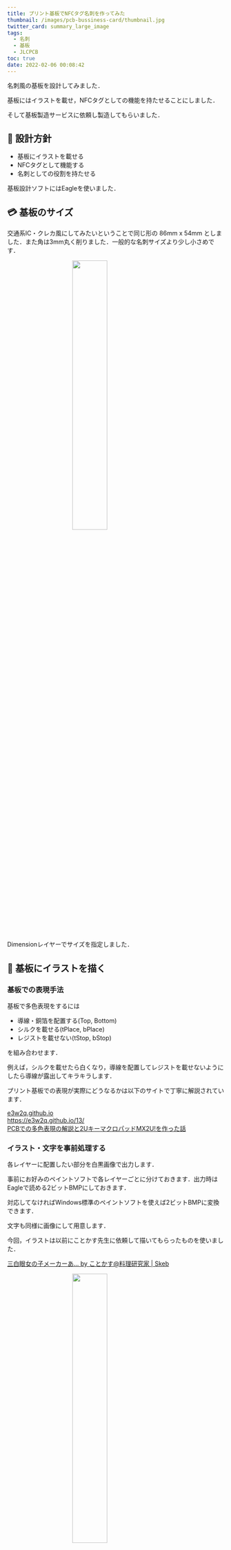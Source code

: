 ```yaml
---
title: プリント基板でNFCタグ名刺を作ってみた
thumbnail: /images/pcb-bussiness-card/thumbnail.jpg
twitter_card: summary_large_image
tags:
  - 名刺
  - 基板
  - JLCPCB
toc: true
date: 2022-02-06 00:08:42
---
```


名刺風の基板を設計してみました．

基板にはイラストを載せ，NFCタグとしての機能を持たせることにしました．

そして基板製造サービスに依頼し製造してもらいました．

<!-- more -->



## 🧭 設計方針

- 基板にイラストを載せる
- NFCタグとして機能する
- 名刺としての役割を持たせる

基板設計ソフトにはEagleを使いました．

## 💳 基板のサイズ

交通系IC・クレカ風にしてみたいということで同じ形の 86mm x 54mm としました．また角は3mm丸く削りました．一般的な名刺サイズより少し小さめです．

<img src="/images/pcb-bussiness-card/Untitled.png" width="40%" style="display: block; margin: auto;">

Dimensionレイヤーでサイズを指定しました．

## 🎨 基板にイラストを描く

### 基板での表現手法

基板で多色表現をするには

- 導線・銅箔を配置する(Top, Bottom)
- シルクを載せる(tPlace, bPlace)
- レジストを載せない(tStop, bStop)

を組み合わせます．

例えば，シルクを載せたら白くなり，導線を配置してレジストを載せないようにしたら導線が露出してキラキラします．

プリント基板での表現が実際にどうなるかは以下のサイトで丁寧に解説されています．

<div class="bcard-wrapper"><span class="bcard-header withgfav"><div class="bcard-favicon" style="background-image: url(https://www.google.com/s2/favicons?domain=https://e3w2q.github.io/13/)"></div><div class="bcard-site"><a href="https://e3w2q.github.io/13/" rel="nofollow" target="_blank">e3w2q.github.io</a></div><div class="bcard-url"><a href="https://e3w2q.github.io/13/" rel="nofollow" target="_blank">https://e3w2q.github.io/13/</a></div></span><span class="bcard-main"><div class="bcard-title"><a href="https://e3w2q.github.io/13/" rel="nofollow" target="_blank">PCBでの多色表現の解説と2UキーマクロパッドMX2U!を作った話</a></div><div class="bcard-description"></div></span></div>

### イラスト・文字を事前処理する

各レイヤーに配置したい部分を白黒画像で出力します．

事前にお好みのペイントソフトで各レイヤーごとに分けておきます．出力時はEagleで読める2ビットBMPにしておきます．

対応してなければWindows標準のペイントソフトを使えば2ビットBMPに変換できます．

文字も同様に画像にして用意します．

今回，イラストは以前にことかす先生に依頼して描いてもらったものを使いました．

[三白眼女の子メーカーあ... by ことかす@料理研究家 | Skeb](https://skeb.jp/@NNPS_KM_SONYA/works/29)

<img src="/images/pcb-bussiness-card/Untitled%201.png" width="40%" style="display: block; margin: auto;">

### 基板に載せる

画像を基板データに変換していきます．

オレンジ色のULPボタンを押して「import-bmp」，作成したBMPを選択し，黒白にチェック．スケールを選びそのまま「OK」，スクリプト実行画面が出てきたら「Run Script」を押して変換を始めます．

![](/images/pcb-bussiness-card/sch.png)

<img src="/images/pcb-bussiness-card/Untitled%205.png" width="40%" style="display: block; margin: auto;">

「Selection Filter」で欲しいレイヤーのみを指定し全体を選択．「Inspector」タブで全体を選びLayerを欲しいレイヤーに変更します．

![](/images/pcb-bussiness-card/Untitled%206.png)

## 🌐 NFCコイルを搭載する

### 部品の選定

#### NFCチップ

マルツで調べて1個単位で買える物の中で一番安いやつにしました．

裏面実装でハンダ難度高いし，容量少ないけど安さは正義です．

[NFC FORUM TYPE 2 TAG IC WITH 1.6 ST25TN01K-AFH5 STマイクロエレクトロニクス製｜電子部品・半導体通販のマルツ](https://www.marutsu.co.jp/pc/i/41560978/)


[データシート](https://www.st.com/resource/en/datasheet/st25tn01k.pdf)

#### LED

コイルとして機能しているかどうかを見るためにチップLEDも適当に購入しました．

[薄型SMD1608チップLED(緑色、10個入) LTST-C190KGKT*10 Lite-on製｜電子部品・半導体通販のマルツ](https://www.marutsu.co.jp/pc/i/1633530/s1=%E7%B7%91%EF%BC%8F10%E5%80%8B/)

- データシート
    - $I = 20$mA時
    - $V_F = 2$V

#### チップ抵抗

LEDに流れる電流を調整するために必要な抵抗です．

入力電圧は[アンテナ設計推奨ルール](https://www.st.com/resource/ja/application_note/an5276-antenna-design-for-st25r3916-st25r3917-and-st25r3920-devices-stmicroelectronics.pdf)に基づいて2.8Vとします．

$$
R = \frac{V_{CC} - V_{LED}}{I_{LED}} = \frac{2.8 - 2}{20 \times 10 ^ {-3}} = 40 \Omega
$$

40Ωのチップ抵抗を買いました．

注文パーツと価格は以下の通りです．

![](/images/pcb-bussiness-card/Untitled%207.png)

### NFCコイルの設計

Suicaの左側の台形を意識したコイルを搭載しました．

<img src="/images/pcb-bussiness-card/Untitled%208.png" width="40%" style="display: block; margin: auto;">

まずNFCチップの内蔵容量から計算して，コイルの必要なインダクタンスを算出します．

$$
f = \frac{1}{2 \pi\sqrt{LC}}
$$

$$
L = \frac{1}{C (2 \pi f) ^ 2 }
$$

$$
L = \frac{1}{50 \times 10 ^ {-12} \times (2 \pi \times 15.56 \times 10^6)^2 } = 2.755 \mathrm{\mu H}
$$

雑なシミュレーションの結果(ページ最後参照)，台形で5回巻きを線と線の間は0.4mm開けて実装することでうまくいきそうであることがわかりました．

## ✨ 基板データ完成

コイルの中に銅箔は配置できないので右側にイラストを載せてコイルの内側にシルクで文字を載せました．

表面デザインで力尽きてしまったので裏面はQRを載せただけにしました．

![](/images/pcb-bussiness-card/board_data.png)


## 👨‍🏭 製造

製造は[JLCPCB](https://jlcpcb.com/)に依頼することにしました．

他のプリント基板製造サービスに比べてWebサイトのUIが良かったのと，送料は安いけど早いという口コミを見て選びました．

注文時にTwitterを見ると[7ドルオフクーポン](https://twitter.com/JLCPCB_Japan/status/1456555665648881664)が配布されており，お得に製造してもらえました．感謝🙏

製造過程のGIFも見れて楽しかったです．

<blockquote class="twitter-tweet"><p lang="ja" dir="ltr">基板をJLCPCBで発注したんだけど各製造過程で行なっていることの動画がついてきて見ててとても楽しい <a href="https://t.co/fDOP2Zen1Z">pic.twitter.com/fDOP2Zen1Z</a></p>&mdash; うにゃ🐈 (@unya_2) <a href="https://twitter.com/unya_2/status/1481809951039254528?ref_src=twsrc%5Etfw">January 14, 2022</a></blockquote> <script async src="https://platform.twitter.com/widgets.js" charset="utf-8"></script>

## ✨ 基板完成

中国から2週間弱で届きました．

![](/images/pcb-bussiness-card/Untitled%209.png)

メガネと髪留めは銅箔が露出しているため光を照らすとキラキラします．

![](/images/pcb-bussiness-card/Untitled%2010.png)

顔の部分にも銅箔を入れているため光にかざすと肌色に見えます．

![](/images/pcb-bussiness-card/Untitled%2011.png)

LEDと抵抗をつければ光ります．タグICをつければタグになります．LEDとICは両方つけても機能します．

![](/images/pcb-bussiness-card/Untitled%2012.png)

コイルもイラストも上手く出来てよかったです．完．

<blockquote class="twitter-tweet"><p lang="ja" dir="ltr">NFCタグ機能付きの名刺基板を作ってみました💳 <a href="https://t.co/QOId6AlyOS">pic.twitter.com/QOId6AlyOS</a></p>&mdash; うにゃ🐈 (@unya_2) <a href="https://twitter.com/unya_2/status/1489994499702996994?ref_src=twsrc%5Etfw">February 5, 2022</a></blockquote> <script async src="https://platform.twitter.com/widgets.js" charset="utf-8"></script>

<br />

<br />

<br />





## おまけ

### 雑なコイルシミュレーション

基板コイルのインダクタンスの計算式を探したところ，[ST公式のPDF](https://www.st.com/resource/en/application_note/an2866-how-to-design-a-1356-mhz-customized-antenna-for-st25-nfc--rfid-tags-stmicroelectronics.pdf)に載っていたものの，形状に応じた定数があると判明．

なんとなく長方形と同じだろうと思いつつも，練習を兼ねてFemtetでシミュレーションをしてみることに．とは言いつつも斜めのモデリングがめんどくさすぎたので1周で断念．

[ST公式計算サイト](https://eds.st.com/antenna/#/)の四角の計算結果215.42μHに対して，214.7μHだったので最後余計に隙間開けた分も考慮すればほぼ同じだろうし，角丸くしたりするので精度はそこそこでいいやと判断し，四角のコイルとして計算サイトを使うことにしました．

![](/images/pcb-bussiness-card/rect846.png)

![](/images/pcb-bussiness-card/Untitled%2013.png)

![](/images/pcb-bussiness-card/Untitled%2014.png)

![](/images/pcb-bussiness-card/Untitled%2015.png)

コイルとしての機能を持ちつつも，Suica風の形を保てそうなパラメータを探し，最も近しそうな以下の値で作ることにしました．

![](/images/pcb-bussiness-card/Untitled%2016.png)

### ソルダレジストの色

同じデータで同タイミングで注文したのですが，レジスト部が緑と黒で製造結果が異なってしまいました．

シルクを1milごとにボーダー柄することで半分の白色になるのではないかと考え製造を依頼したものの，緑は全面白指定と変わりなく，黒では疎に線が入ってしまいました．

基板製造メーカによるかもしれませんが色の濃淡を調節するのは難しそうです．

<img src="/images/pcb-bussiness-card/Untitled%2017.png" width="40%" style="display: block; margin: auto;">



### NFCチップの選び方

基板に実装する際にサイズが小さすぎてコテで出来るが大変むずかしいです．

それとアドレス帳データが入る容量くらいはあったほうが名刺としては良かったかもです．
